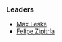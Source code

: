 ### Leaders

* [Max Leske](mailto:max.at.crs@gmail.com)
* [Felipe Zipitría](mailto:felipe.zipitria@owasp.org)
